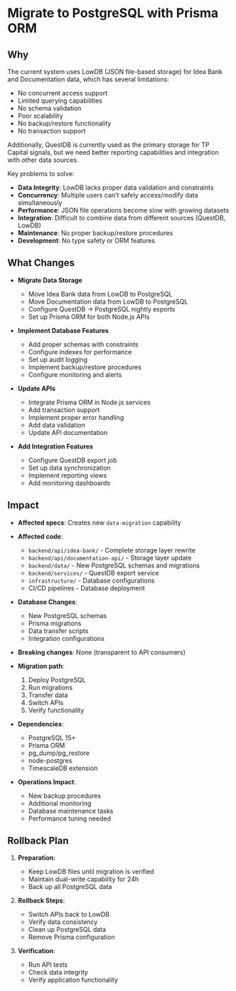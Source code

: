 # Migrate to PostgreSQL with Prisma ORM

## Why

The current system uses LowDB (JSON file-based storage) for Idea Bank and Documentation data, which has several limitations:
- No concurrent access support
- Limited querying capabilities
- No schema validation
- Poor scalability
- No backup/restore functionality
- No transaction support

Additionally, QuestDB is currently used as the primary storage for TP Capital signals, but we need better reporting capabilities and integration with other data sources.

Key problems to solve:
- **Data Integrity**: LowDB lacks proper data validation and constraints
- **Concurrency**: Multiple users can't safely access/modify data simultaneously
- **Performance**: JSON file operations become slow with growing datasets
- **Integration**: Difficult to combine data from different sources (QuestDB, LowDB)
- **Maintenance**: No proper backup/restore procedures
- **Development**: No type safety or ORM features

## What Changes

- **Migrate Data Storage**
  - Move Idea Bank data from LowDB to PostgreSQL
  - Move Documentation data from LowDB to PostgreSQL
  - Configure QuestDB → PostgreSQL nightly exports
  - Set up Prisma ORM for both Node.js APIs

- **Implement Database Features**
  - Add proper schemas with constraints
  - Configure indexes for performance
  - Set up audit logging
  - Implement backup/restore procedures
  - Configure monitoring and alerts

- **Update APIs**
  - Integrate Prisma ORM in Node.js services
  - Add transaction support
  - Implement proper error handling
  - Add data validation
  - Update API documentation

- **Add Integration Features**
  - Configure QuestDB export job
  - Set up data synchronization
  - Implement reporting views
  - Add monitoring dashboards

## Impact

- **Affected specs**: Creates new `data-migration` capability
- **Affected code**:
  - `backend/api/idea-bank/` - Complete storage layer rewrite
  - `backend/api/documentation-api/` - Storage layer update
  - `backend/data/` - New PostgreSQL schemas and migrations
  - `backend/services/` - QuestDB export service
  - `infrastructure/` - Database configurations
  - CI/CD pipelines - Database deployment

- **Database Changes**:
  - New PostgreSQL schemas
  - Prisma migrations
  - Data transfer scripts
  - Integration configurations

- **Breaking changes**: None (transparent to API consumers)
- **Migration path**:
  1. Deploy PostgreSQL
  2. Run migrations
  3. Transfer data
  4. Switch APIs
  5. Verify functionality

- **Dependencies**:
  - PostgreSQL 15+
  - Prisma ORM
  - pg_dump/pg_restore
  - node-postgres
  - TimescaleDB extension

- **Operations Impact**:
  - New backup procedures
  - Additional monitoring
  - Database maintenance tasks
  - Performance tuning needed

## Rollback Plan

1. **Preparation**:
   - Keep LowDB files until migration is verified
   - Maintain dual-write capability for 24h
   - Back up all PostgreSQL data

2. **Rollback Steps**:
   - Switch APIs back to LowDB
   - Verify data consistency
   - Clean up PostgreSQL data
   - Remove Prisma configuration

3. **Verification**:
   - Run API tests
   - Check data integrity
   - Verify application functionality